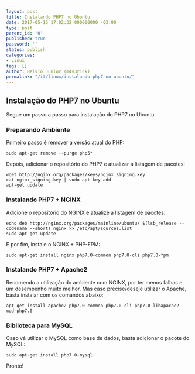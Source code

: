 ```yaml
---
layout: post
title: Instalando PHP7 no Ubuntu
date: 2017-05-15 17:02:32.000000000 -03:00
type: post
parent_id: '0'
published: true
password: ''
status: publish
categories:
- Linux
tags: []
author: Helvio Junior (m4v3r1ck)
permalink: "/it/linux/instalando-php7-no-ubuntu/"
---
```


## Instalação do PHP7 no Ubuntu

Segue um passo a passo para instalação do PHP7 no Ubuntu.

### Preparando Ambiente

Primeiro passo é remover a versão atual do PHP:

```shell
sudo apt-get remove --purge php5*
```

Depois, adicionar o repositório do PHP7 e atualizar a listagem de pacotes:

```shell
wget http://nginx.org/packages/keys/nginx_signing.key
cat nginx_signing.key | sudo apt-key add -
apt-get update
```

### Instalando PHP7 + NGINX

Adicione o repositório do NGINX e atualize a listagem de pacotes:

```shell
echo deb http://nginx.org/packages/mainline/ubuntu/ $(lsb_release --codename --short) nginx >> /etc/apt/sources.list
sudo apt-get update
```

E por fim, instale o NGINX + PHP-FPM:

```shell
sudo apt-get install nginx php7.0-common php7.0-cli php7.0-fpm
```

### Instalando PHP7 + Apache2

Recomendo a utilização do ambiente com NGINX, por ter menos falhas e um desempenho muito melhor. Mas caso precise/deseje utilizar o Apache, basta instalar com os comandos abaixo:

```shell
apt-get install apache2 php7.0-common php7.0-cli php7.0 libapache2-mod-php7.0
```

### Biblioteca para MySQL

Caso vá utilizar o MySQL como base de dados, basta adicionar o pacote do MySQL:

```shell
sudo apt-get install php7.0-mysql
```

Pronto!
